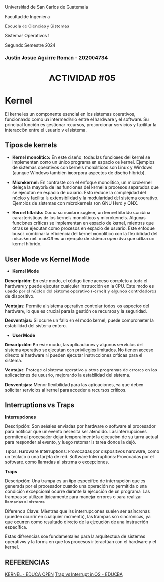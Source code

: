 Universidad de San Carlos de Guatemala

Facultad de Ingeniería

Escuela de Ciencias y Sistemas

Sistemas Operativos 1

Segundo Semestre 2024

### Justin Josue Aguirre Roman - 202004734

<center>

# ACTIVIDAD #05

</center>


#  Kernel
El kernel es un componente esencial en los sistemas operativos, funcionando como un intermediario entre el hardware y el software. Su principal función es gestionar recursos, proporcionar servicios y facilitar la interacción entre el usuario y el sistema. 
## Tipos de kernels

* **Kernel monolítico:** En este diseño, todas las funciones del kernel se implementan como un único programa en espacio de kernel. Ejemplos de sistemas operativos con kernels monolíticos son Linux y Windows (aunque Windows también incorpora aspectos de diseño híbrido). 

* **Microkernel:** En contraste con el enfoque monolítico, un microkernel delega la mayoría de las funciones del kernel a procesos separados que se ejecutan en espacio de usuario. Esto reduce la complejidad del núcleo y facilita la extensibilidad y la modularidad del sistema operativo. Ejemplos de sistemas con microkernels son GNU Hurd y QNX. 

* **Kernel híbrido:** Como su nombre sugiere, un kernel híbrido combina características de los kernels monolíticos y microkernels. Algunas funciones críticas se implementan en espacio de kernel, mientras que otras se ejecutan como procesos en espacio de usuario. Este enfoque busca combinar la eficiencia del kernel monolítico con la flexibilidad del microkernel. macOS es un ejemplo de sistema operativo que utiliza un kernel híbrido. 


## User Mode vs Kernel Mode

* **Kernel Mode**

**Descripción:** En este modo, el código tiene acceso completo a todo el hardware y puede ejecutar cualquier instrucción en la CPU. Este modo es usado por el núcleo del sistema operativo (kernel) y algunos controladores de dispositivo.

**Ventajas:** Permite al sistema operativo controlar todos los aspectos del hardware, lo que es crucial para la gestión de recursos y la seguridad.

**Desventajas:** Si ocurre un fallo en el modo kernel, puede comprometer la estabilidad del sistema entero.

* **User Mode**
 
**Descripción:** En este modo, las aplicaciones y algunos servicios del sistema operativo se ejecutan con privilegios limitados. No tienen acceso directo al hardware ni pueden ejecutar instrucciones críticas para el sistema.
 
**Ventajas:** Protege al sistema operativo y otros programas de errores en las aplicaciones de usuario, mejorando la estabilidad del sistema.

**Desventajas:** Menor flexibilidad para las aplicaciones, ya que deben solicitar servicios al kernel para acceder a recursos críticos.


## **Interruptions vs Traps**

**Interrupciones**

Descripción: Son señales enviadas por hardware o software al procesador para notificar que un evento necesita ser atendido. Las interrupciones permiten al procesador dejar temporalmente la ejecución de su tarea actual para responder al evento, y luego retomar la tarea donde la dejó.

Tipos:
Hardware Interruptions: Provocadas por dispositivos hardware, como un teclado o una tarjeta de red.
Software Interruptions: Provocadas por el software, como llamadas al sistema o excepciones.

**Traps**

Descripción: Una trampa es un tipo específico de interrupción que es generada por el procesador cuando una operación no permitida o una condición excepcional ocurre durante la ejecución de un programa. Las trampas se utilizan típicamente para manejar errores o para realizar llamadas al sistema.

Diferencia Clave: Mientras que las interrupciones suelen ser asíncronas (pueden ocurrir en cualquier momento), las trampas son sincrónicas, ya que ocurren como resultado directo de la ejecución de una instrucción específica.

Estas diferencias son fundamentales para la arquitectura de sistemas operativos y la forma en que los procesos interactúan con el hardware y el kernel.


## REFERENCIAS
[KERNEL - EDUCA OPEN](https://www.educaopen.com/digital-lab/metaterminos/k/kernel)
[Trap vs Interrupt in OS - EDUCBA](https://www.educba.com/trap-vs-interrupt-in-operating-system/)